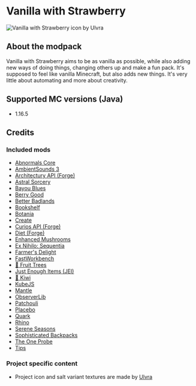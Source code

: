 # Vanilla with Strawberry

![Vanilla with Strawberry icon by Ulvra](https://github.com/maxine-red/vanilla-with-strawberry/raw/main/project_icon.png)

## About the modpack

Vanilla with Strawberry aims to be as vanilla as possible, while also adding new ways of doing things, changing others up and make a fun pack.
It's supposed to feel like vanilla Minecraft, but also adds new things. It's very little about automating and more about creativity.

## Supported MC versions (Java)

- 1.16.5

## Credits

### Included mods

- [Abnormals Core](https://www.curseforge.com/minecraft/mc-mods/abnormals-core)
- [AmbientSounds 3](https://www.curseforge.com/minecraft/mc-mods/ambientsounds)
- [Architectury API (Forge)](https://www.curseforge.com/minecraft/mc-mods/architectury-forge)
- [Astral Sorcery](https://www.curseforge.com/minecraft/mc-mods/astral-sorcery)
- [Bayou Blues](https://www.curseforge.com/minecraft/mc-mods/bayou-blues)
- [Berry Good](https://www.curseforge.com/minecraft/mc-mods/berry-good)
- [Better Badlands](https://www.curseforge.com/minecraft/mc-mods/better-badlands)
- [Bookshelf](https://www.curseforge.com/minecraft/mc-mods/bookshelf)
- [Botania](https://www.curseforge.com/minecraft/mc-mods/botania)
- [Create](https://www.curseforge.com/minecraft/mc-mods/create)
- [Curios API (Forge)](https://www.curseforge.com/minecraft/mc-mods/curios)
- [Diet (Forge)](https://www.curseforge.com/minecraft/mc-mods/diet)
- [Enhanced Mushrooms](https://www.curseforge.com/minecraft/mc-mods/enhanced-mushrooms)
- [Ex Nihilo: Sequentia](https://www.curseforge.com/minecraft/mc-mods/ex-nihilo-sequentia)
- [Farmer's Delight](https://www.curseforge.com/minecraft/mc-mods/farmers-delight)
- [FastWorkbench](https://www.curseforge.com/minecraft/mc-mods/fastworkbench)
- [🍊 Fruit Trees](https://www.curseforge.com/minecraft/mc-mods/fruit-trees)
- [Just Enough Items (JEI)](https://www.curseforge.com/minecraft/mc-mods/jei)
- [🥝 Kiwi](https://www.curseforge.com/minecraft/mc-mods/kiwi)
- [KubeJS](https://www.curseforge.com/minecraft/mc-mods/kubejs)
- [Mantle](https://www.curseforge.com/minecraft/mc-mods/mantle)
- [ObserverLib](https://www.curseforge.com/minecraft/mc-mods/observerlib)
- [Patchouli](https://www.curseforge.com/minecraft/mc-mods/patchouli)
- [Placebo](https://www.curseforge.com/minecraft/mc-mods/placebo)
- [Quark](https://www.curseforge.com/minecraft/mc-mods/quark)
- [Rhino](https://www.curseforge.com/minecraft/mc-mods/rhino)
- [Serene Seasons](https://www.curseforge.com/minecraft/mc-mods/serene-seasons)
- [Sophisticated Backpacks](https://www.curseforge.com/minecraft/mc-mods/sophisticated-backpacks)
- [The One Probe](https://www.curseforge.com/minecraft/mc-mods/the-one-probe)
- [Tips](https://www.curseforge.com/minecraft/mc-mods/tips)

### Project specific content

- Project icon and salt variant textures are made by [Ulvra](https://www.furaffinity.net/user/ulvra)

